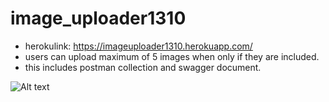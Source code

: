 # image_uploader1310
- herokulink: https://imageuploader1310.herokuapp.com/
- users can upload maximum of 5 images when only if they are included.
- this includes postman collection and swagger document.

![Alt text](/relative/path/to/screenshots/?raw=true "Optional Title")

